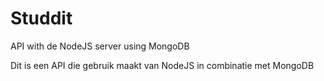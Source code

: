 # Studdit
API with de NodeJS server using MongoDB

Dit is een API die gebruik maakt van NodeJS in combinatie met MongoDB
